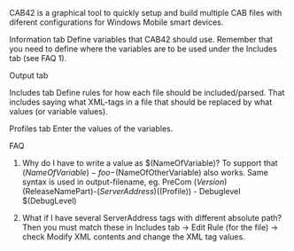 CAB42 is a graphical tool to quickly setup and build multiple CAB files with diferent configurations for Windows Mobile smart devices.

Information tab
Define variables that CAB42 should use. Remember that you need to define where the variables are to be used under the Includes tab (see FAQ 1).

Output tab

Includes tab
Define rules for how each file should be included/parsed. That includes saying what XML-tags in a file that should be replaced by what values (or variable values). 

Profiles tab
Enter the values of the variables.

FAQ
1. Why do I have to write a value as $(NameOfVariable)? 
To support that $(NameOfVariable)-foo-$(NameOfOtherVariable) also works.
Same syntax is used in output-filename, eg. PreCom $(Version)$(ReleaseNamePart)-$(ServerAddress) ($(Profile)) - Debuglevel $(DebugLevel)

2. What if I have several ServerAddress tags with different absolute path? 
Then you must match these in Includes tab -> Edit Rule (for the file) -> check Modify XML contents and change the XML tag values.